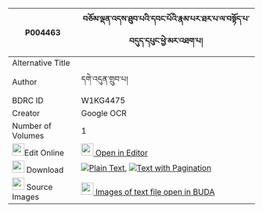 |P004463|བཅོམ་ལྡན་འདས་ཐུབ་པའི་དབང་པོའི་རྣམ་པར་ཐར་པ་ལ་བསྟོད་པ་བདུད་དཔུང་ཕྱེ་མར་འཐག་པ། 
| --- | --- 
|Alternative Title |
|Author| དགེ་འདུན་གྲུབ་པ།
|BDRC ID | W1KG4475
|Creator | Google OCR
|Number of Volumes| 1
|<img width="25" src="https://img.icons8.com/color/25/000000/edit-property.png">Edit Online| [<img width="25" src="https://avatars.githubusercontent.com/u/45091458?s=200&v=4"> Open in Editor](http://editor.openpecha.org/P004463)
|<img width="25" src="https://img.icons8.com/fluent/48/000000/download-2.png"/>  Download | [![](https://img.icons8.com/color/20/000000/txt.png)Plain Text](https://github.com/Openpecha/P004463/releases/download/v1/chomdende_tubpa_i_wangpo_i_nam_plain_P004463.zip), [![](https://img.icons8.com/color/20/000000/txt.png)Text with Pagination](https://github.com/Openpecha/P004463/releases/download/v1/chomdende_tubpa_i_wangpo_i_nam_pages_P004463.zip)
|<img width="25" src="https://img.icons8.com/plasticine/100/000000/pictures-folder.png"/>  Source Images | [<img width="25" src="https://library.bdrc.io/icons/BUDA-small.svg"> Images of text file open in BUDA](https://library.bdrc.io/show/bdr:W1KG4475)